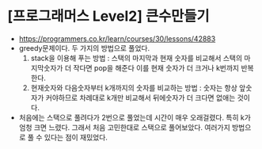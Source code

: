 # [프로그래머스 Level2] 큰수만들기
- https://programmers.co.kr/learn/courses/30/lessons/42883
- greedy문제이다. 두 가지의 방법으로 풀었다.
  1. stack을 이용해 푸는 방법 : 스택의 마지막과 현재 숫자를 비교해서 스택의 마지막숫자가 더 작다면 pop을 해준다 이를 현재 숫자가 더 크거나 k번까지 반복한다.
  2. 현재숫자와 다음숫자부터 k개까지의 숫자를 비교하는 방법 : 숫자는 항상 앞숫자가 커야하므로 차례대로 k개만 비교해서 뒤에숫자가 더 크다면 없애는 것이다.
- 처음에는 스택으로 풀려다가 2번으로 풀었는데 시간이 매우 오래걸렸다. 특히 k가 엄청 크면 느렸다. 그래서 처음 고민한대로 스택으로 풀어보았다. 여러가지 방법으로 풀 수 있다는 점이 재밌었다.